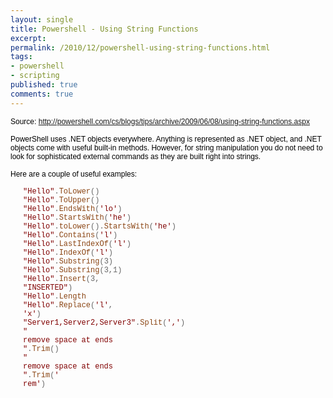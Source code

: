 ```yaml
---
layout: single
title: Powershell - Using String Functions
excerpt: 
permalink: /2010/12/powershell-using-string-functions.html
tags: 
- powershell
- scripting
published: true
comments: true
---
```

<span style="line-height: normal; widows: 2; text-transform: none; text-indent: 0px; border-collapse: separate; font-family: ; white-space: normal; orphans: 2; letter-spacing: normal; word-spacing: 0px; -webkit-border-horizontal-spacing: 0px; -webkit-border-vertical-spacing: 0px; -webkit-text-decorations-in-effect: none; -webkit-text-size-adjust: auto; -webkit-text-stroke-width: 0px" class="Apple-style-span"><span class="Apple-style-span"> <p><font face="Arial"><font style="font-size: 9pt" color="#666666"></font></font></p> <p><font face="Arial"><font style="font-size: 9pt"><font color="#000000">Source: </font><a href="http://powershell.com/cs/blogs/tips/archive/2009/06/08/using-string-functions.aspx"><font color="#000000">http://powershell.com/cs/blogs/tips/archive/2009/06/08/using-string-functions.aspx</font></a></font></font></p> <p><font face="Arial"><font style="font-size: 9pt" color="#000000">PowerShell uses .NET objects everywhere. Anything is represented as .NET object, and .NET objects come with useful built-in methods. However, for string manipulation you do not need to look for sophisticated external commands as they are built right into strings.</font></font></p> <p><font face="Arial"><font style="font-size: 9pt" color="#000000">Here are a couple of useful examples:</font></font></p><div style="padding-bottom: 0pt; margin: 10px 20px; padding-left: 0pt; padding-right: 0pt; font-family: ; white-space: pre; padding-top: 0pt" class="pscode"><font face="Courier New"><span class="string"><font color="#800000"><font style="font-size: 9pt">"Hello"</font></font><font style="font-size: 9pt"><font color="#666666">.</font><span class="method"><font color="#8b4513">ToLower</font><font color="#666666">()</font><br><span class="string"><font color="#800000">"Hello"</font><font color="#666666">.</font><span class="method"><font color="#8b4513">ToUpper</font><font color="#666666">()</font><br><span class="string"><font color="#800000">"Hello"</font><font color="#666666">.</font><span class="method"><font color="#8b4513">EndsWith</font><font color="#666666">(</font><span class="string"><font color="#800000">'lo'</font><font color="#666666">)</font><br><span class="string"><font color="#800000">"Hello"</font><font color="#666666">.</font><span class="method"><font color="#8b4513">StartsWith</font><font color="#666666">(</font><span class="string"><font color="#800000">'he'</font><font color="#666666">)</font><br><span class="string"><font color="#800000">"Hello"</font><font color="#666666">.</font><span class="method"><font color="#8b4513">toLower</font><font color="#666666">().</font><span class="method"><font color="#8b4513">StartsWith</font><font color="#666666">(</font><span class="string"><font color="#800000">'he'</font><font color="#666666">)</font><br><span class="string"><font color="#800000">"Hello"</font><font color="#666666">.</font><span class="method"><font color="#8b4513">Contains</font><font color="#666666">(</font><span class="string"><font color="#800000">'l'</font><font color="#666666">)</font><br><span class="string"><font color="#800000">"Hello"</font><font color="#666666">.</font><span class="method"><font color="#8b4513">LastIndexOf</font><font color="#666666">(</font><span class="string"><font color="#800000">'l'</font><font color="#666666">)</font><br><span class="string"><font color="#800000">"Hello"</font><font color="#666666">.</font><span class="method"><font color="#8b4513">IndexOf</font><font color="#666666">(</font><span class="string"><font color="#800000">'l'</font><font color="#666666">)</font><br><span class="string"><font color="#800000">"Hello"</font><font color="#666666">.</font><span class="method"><font color="#8b4513">Substring</font><font color="#666666">(3)</font><br><span class="string"><font color="#800000">"Hello"</font><font color="#666666">.</font><span class="method"><font color="#8b4513">Substring</font><font color="#666666">(3,1)</font><br><span class="string"><font color="#800000">"Hello"</font><font color="#666666">.</font><span class="method"><font color="#8b4513">Insert</font><font color="#666666">(3, </font><span class="string"><font color="#800000">"INSERTED"</font><font color="#666666">)</font><br><span class="string"><font color="#800000">"Hello"</font><font color="#666666">.</font><span class="method"><font color="#8b4513">Length</font><br><span class="string"><font color="#800000">"Hello"</font><font color="#666666">.</font><span class="method"><font color="#8b4513">Replace</font><font color="#666666">(</font><span class="string"><font color="#800000">'l'</font><font color="#666666">, </font><span class="string"><font color="#800000">'x'</font><font color="#666666">)</font><br><span class="string"><font color="#800000">"Server1,Server2,Server3"</font><font color="#666666">.</font><span class="method"><font color="#8b4513">Split</font><font color="#666666">(</font><span class="string"><font color="#800000">','</font><font color="#666666">)</font><br><span class="string"><font color="#800000">" remove space at ends "</font><font color="#666666">.</font><span class="method"><font color="#8b4513">Trim</font><font color="#666666">()</font><br><span class="string"><font color="#800000">" remove space at ends "</font><font color="#666666">.</font><span class="method"><font color="#8b4513">Trim</font><font color="#666666">(</font><span class="string"><font color="#800000">' rem'</font><font color="#666666">)</font></font></font>  
